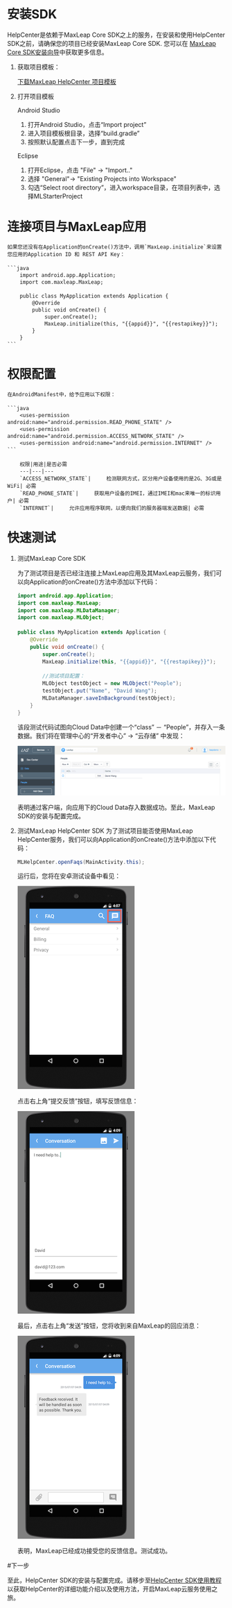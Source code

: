 #	安装SDK

HelpCenter是依赖于MaxLeap Core SDK之上的服务，在安装和使用HelpCenter SDK之前，请确保您的项目已经安装MaxLeap Core SDK. 您可以在 [MaxLeap Core SDK安装向导](ML_DOCS_LINK_PLACEHOLDER_SDK_QUICKSTART_ANDROID)中获取更多信息。

1.	获取项目模板：

	<a class="download-sdk" href="...">下载MaxLeap HelpCenter 项目模板</a>
	
2.	打开项目模板
	
	Android Studio 
	
	1. 	打开Android Studio，点击“Import project”
	2. 	进入项目模板根目录，选择“build.gradle”
	3. 	按照默认配置点击下一步，直到完成 
	
	Eclipse
		
	1.	打开Eclipse，点击 "File" -> "Import.." 
	2. 	选择 "General"-> "Existing Projects into Workspace"
	3. 	勾选“Select root directory”，进入workspace目录，在项目列表中，选择MLStarterProject

#	连接项目与MaxLeap应用
	
	如果您还没有在Application的onCreate()方法中，调用`MaxLeap.initialize`来设置您应用的Application ID 和 REST API Key：
	
	```java
		import android.app.Application;
		import com.maxleap.MaxLeap;
	
		public class MyApplication extends Application {
			@Override
			public void onCreate() {
				super.onCreate();
				MaxLeap.initialize(this, "{{appid}}", "{{restapikey}}");
			}
		}
	```
	
#	权限配置

	在AndroidManifest中，给予应用以下权限：
		
	```java
		<uses-permission android:name="android.permission.READ_PHONE_STATE" />
		<uses-permission android:name="android.permission.ACCESS_NETWORK_STATE" />
		<uses-permission android:name="android.permission.INTERNET" />
	```
		
		权限|用途|是否必需
		---|---|---
		`ACCESS_NETWORK_STATE`|		检测联网方式，区分用户设备使用的是2G、3G或是WiFi| 必需
		`READ_PHONE_STATE`| 	获取用户设备的IMEI，通过IMEI和mac来唯一的标识用户| 必需
		`INTERNET`| 	允许应用程序联网，以便向我们的服务器端发送数据| 必需
	
#	快速测试

1. 测试MaxLeap Core SDK

	为了测试项目是否已经注连接上MaxLeap应用及其MaxLeap云服务，我们可以向Application的onCreate()方法中添加以下代码：
	
	```java
	import android.app.Application;
	import com.maxleap.MaxLeap;
	import com.maxleap.MLDataManager;
	import com.maxleap.MLObject;
	
	public class MyApplication extends Application {
		@Override
		public void onCreate() {
			super.onCreate();
			MaxLeap.initialize(this, "{{appid}}", "{{restapikey}}");
			
			//测试项目配置：
			MLObject testObject = new MLObject("People");
			testObject.put("Name", "David Wang");
			MLDataManager.saveInBackground(testObject);
		}
	}
	```
	
	该段测试代码试图向Cloud Data中创建一个“class” － “People”，并存入一条数据。我们将在管理中心的“开发者中心” -> “云存储” 中发现：
	
	![imgSDKQSTestAddObj](../../../images/imgSDKQSTestAddObj.png)
	
	表明通过客户端，向应用下的Cloud Data存入数据成功。至此，MaxLeap SDK的安装与配置完成。

2. 测试MaxLeap HelpCenter SDK
	为了测试项目能否使用MaxLeap HelpCenter服务，我们可以向Application的onCreate()方法中添加以下代码：
	
	```java
	MLHelpCenter.openFaqs(MainActivity.this);
	```
	
	运行后，您将在安卓测试设备中看见：
	
	![imgSupportHome](../../../images/imgSupportHome.png)
	
	点击右上角“提交反馈”按钮，填写反馈信息：
	
	![imgSupportAddMsg](../../../images/imgSupportAddMsg.png)
	
	最后，点击右上角“发送”按钮，您将收到来自MaxLeap的回应消息：
	
	![imgSupportConversation](../../../images/imgSupportConversation.png)
	
	表明，MaxLeap已经成功接受您的反馈信息。测试成功。

#下一步

至此，HelpCenter SDK的安装与配置完成。请移步至[HelpCenter SDK使用教程](ML_DOCS_GUIDE_LINK_PLACEHOLDER_ANDROID#SUPPORT_ZH)以获取HelpCenter的详细功能介绍以及使用方法，开启MaxLeap云服务使用之旅。